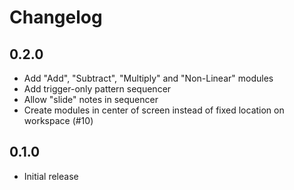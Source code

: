 # Changelog

## 0.2.0

* Add "Add", "Subtract", "Multiply" and "Non-Linear" modules
* Add trigger-only pattern sequencer
* Allow "slide" notes in sequencer
* Create modules in center of screen instead of fixed location on workspace (#10)

## 0.1.0

* Initial release
